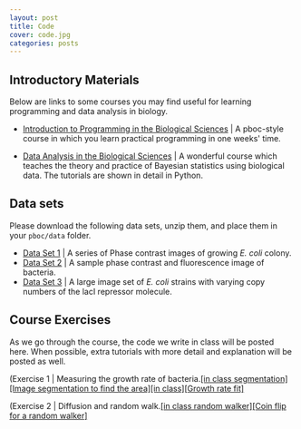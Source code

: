 ```yaml
---
layout: post
title: Code
cover: code.jpg
categories: posts
---
```


## Introductory Materials


Below are links to some courses you may find useful for learning programming
and data analysis in biology.

* [Introduction to Programming in the Biological Sciences](http://justinbois.github.io/bootcamp/2016/) \| A pboc-style course in which you learn practical programming in one weeks' time.

* [Data Analysis in the Biological Sciences](http://bebi103.caltech.edu/2016/) \| A wonderful course which teaches the theory and practice of Bayesian statistics using biological data. The tutorials are shown in detail in Python.

## Data sets

Please download the following data sets, unzip them, and place them in your `pboc/data` folder.

* [Data Set 1](http://rpdata.caltech.edu/courses/pboc_data_sets/colony_growth.zip) \| A series of Phase contrast images of growing *E. coli* colony.
* [Data Set 2](http://rpdata.caltech.edu/courses/pboc_data_sets/SampleBacterialImages.zip) \| A sample phase contrast and fluorescence image of bacteria.
* [Data Set 3](http://rpdata.caltech.edu/courses/pboc_data_sets/lacI_titration.zip) \| A large image set of *E. coli* strains with varying copy numbers of the lacI repressor molecule.



## Course Exercises
As we go through the course, the code we write in class will be posted here. When possible, extra tutorials with more detail and explanation will be posted as well.

(Exercise 1 \| Measuring the
    growth rate of bacteria.[\[in
    class segmentation\]](../../../../code/bacteria_growth.m)[\[Image segmentation to find the area\]](../../../../code/Day1_Growth_Segmentation.mlx)[\[in class\]](../../../../code/InClass_Numerical_Calc.m)[\[Growth rate fit\]](../../../../code/Day1_GrowthRate_Fit.mlx)

(Exercise 2 \| Diffusion and random walk.[\[in
    class random walker\]](../../../../code/inClass_randomWalker.m)[\[Coin flip for a random walker\]](../../../../code/Day2_Binomial.mlx)



